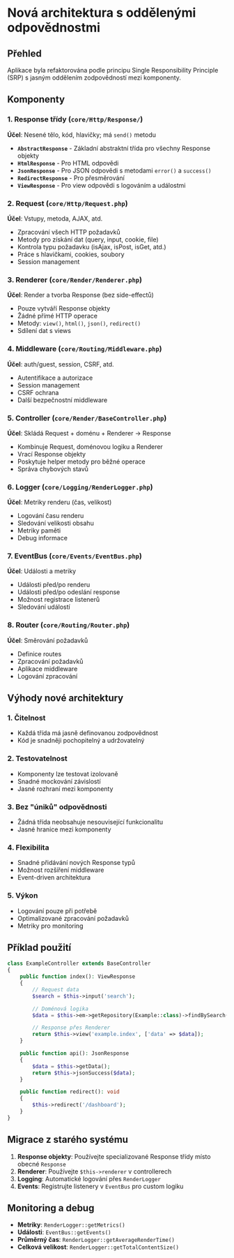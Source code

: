 # Nová architektura s oddělenými odpovědnostmi

## Přehled

Aplikace byla refaktorována podle principu Single Responsibility Principle (SRP) s jasným oddělením zodpovědností mezi komponenty.

## Komponenty

### 1. Response třídy (`core/Http/Response/`)

**Účel**: Nesené tělo, kód, hlavičky; má `send()` metodu

- **`AbstractResponse`** - Základní abstraktní třída pro všechny Response objekty
- **`HtmlResponse`** - Pro HTML odpovědi
- **`JsonResponse`** - Pro JSON odpovědi s metodami `error()` a `success()`
- **`RedirectResponse`** - Pro přesměrování
- **`ViewResponse`** - Pro view odpovědi s logováním a událostmi

### 2. Request (`core/Http/Request.php`)

**Účel**: Vstupy, metoda, AJAX, atd.

- Zpracování všech HTTP požadavků
- Metody pro získání dat (query, input, cookie, file)
- Kontrola typu požadavku (isAjax, isPost, isGet, atd.)
- Práce s hlavičkami, cookies, soubory
- Session management

### 3. Renderer (`core/Render/Renderer.php`)

**Účel**: Render a tvorba Response (bez side-effectů)

- Pouze vytváří Response objekty
- Žádné přímé HTTP operace
- Metody: `view()`, `html()`, `json()`, `redirect()`
- Sdílení dat s views

### 4. Middleware (`core/Routing/Middleware.php`)

**Účel**: auth/guest, session, CSRF, atd.

- Autentifikace a autorizace
- Session management
- CSRF ochrana
- Další bezpečnostní middleware

### 5. Controller (`core/Render/BaseController.php`)

**Účel**: Skládá Request + doménu + Renderer → Response

- Kombinuje Request, doménovou logiku a Renderer
- Vrací Response objekty
- Poskytuje helper metody pro běžné operace
- Správa chybových stavů

### 6. Logger (`core/Logging/RenderLogger.php`)

**Účel**: Metriky renderu (čas, velikost)

- Logování času renderu
- Sledování velikosti obsahu
- Metriky paměti
- Debug informace

### 7. EventBus (`core/Events/EventBus.php`)

**Účel**: Události a metriky

- Události před/po renderu
- Události před/po odeslání response
- Možnost registrace listenerů
- Sledování událostí

### 8. Router (`core/Routing/Router.php`)

**Účel**: Směrování požadavků

- Definice routes
- Zpracování požadavků
- Aplikace middleware
- Logování zpracování

## Výhody nové architektury

### 1. Čitelnost
- Každá třída má jasně definovanou zodpovědnost
- Kód je snadněji pochopitelný a udržovatelný

### 2. Testovatelnost
- Komponenty lze testovat izolovaně
- Snadné mockování závislostí
- Jasné rozhraní mezi komponenty

### 3. Bez "úniků" odpovědnosti
- Žádná třída neobsahuje nesouvisející funkcionalitu
- Jasné hranice mezi komponenty

### 4. Flexibilita
- Snadné přidávání nových Response typů
- Možnost rozšíření middleware
- Event-driven architektura

### 5. Výkon
- Logování pouze při potřebě
- Optimalizované zpracování požadavků
- Metriky pro monitoring

## Příklad použití

```php
class ExampleController extends BaseController
{
    public function index(): ViewResponse
    {
        // Request data
        $search = $this->input('search');

        // Doménová logika
        $data = $this->em->getRepository(Example::class)->findBySearch($search);

        // Response přes Renderer
        return $this->view('example.index', ['data' => $data]);
    }

    public function api(): JsonResponse
    {
        $data = $this->getData();
        return $this->jsonSuccess($data);
    }

    public function redirect(): void
    {
        $this->redirect('/dashboard');
    }
}
```

## Migrace z starého systému

1. **Response objekty**: Používejte specializované Response třídy místo obecné `Response`
2. **Renderer**: Používejte `$this->renderer` v controllerech
3. **Logging**: Automatické logování přes `RenderLogger`
4. **Events**: Registrujte listenery v `EventBus` pro custom logiku

## Monitoring a debug

- **Metriky**: `RenderLogger::getMetrics()`
- **Události**: `EventBus::getEvents()`
- **Průměrný čas**: `RenderLogger::getAverageRenderTime()`
- **Celková velikost**: `RenderLogger::getTotalContentSize()`
